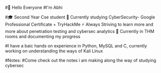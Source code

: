 #👋 Hello Everyone 
#I'm Abhi

#🎓 Second Year Cse student
🔐 Currently studying CyberSecurity- Google Professional Certificate + TryHackMe
⚡ Always Striving to learn more and more about penetration testing and cybersec analytics
📘 Currently in THM rooms and documenting my progress

#I have a baic hands on experience in Python, MySQL and C, currently working on understanding the ways of Kali Linux

#Notes:
#Come check out the notes i am making along the way of studying cybersec
